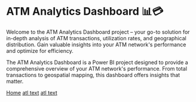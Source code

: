# ATM Analytics Dashboard 📊💳

Welcome to the ATM Analytics Dashboard project – your go-to solution for in-depth analysis of ATM transactions, utilization rates, and geographical distribution. Gain valuable insights into your ATM network's performance and optimize for efficiency.

The ATM Analytics Dashboard is a Power BI project designed to provide a comprehensive overview of your ATM network's performance. From total transactions to geospatial mapping, this dashboard offers insights that matter.

[Home](./Home.PNG)
[atl text](Overview.PNG)
[atl text](./Demography.PNG)
